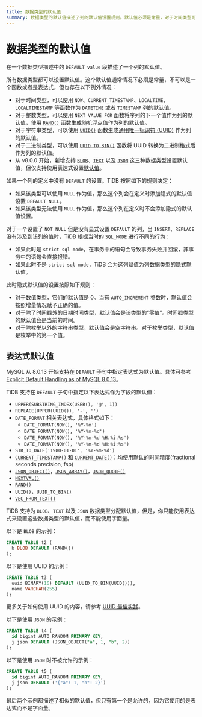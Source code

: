 ```yaml
---
title: 数据类型的默认值
summary: 数据类型的默认值描述了列的默认值设置规则。默认值必须是常量，对于时间类型可以使用特定函数。从 v8.0.0 开始，BLOB、TEXT 和 JSON 可以设置表达式默认值。如果列没有设置 DEFAULT，TiDB 会根据规则添加隐式默认值。对于 NOT NULL 列，根据 SQL_MODE 进行不同行为。表达式默认值是实验特性，不建议在生产环境中使用。MySQL 8.0.13 开始支持在 DEFAULT 子句中指定表达式为默认值。TiDB 支持为 BLOB、TEXT 和 JSON 数据类型分配默认值，但仅支持通过表达式来设置。
---
```


# 数据类型的默认值

在一个数据类型描述中的 `DEFAULT value` 段描述了一个列的默认值。

所有数据类型都可以设置默认值。这个默认值通常情况下必须是常量，不可以是一个函数或者是表达式，但也存在以下例外情况：

- 对于时间类型，可以使用 `NOW`、`CURRENT_TIMESTAMP`、`LOCALTIME`、`LOCALTIMESTAMP` 等函数作为 `DATETIME` 或者 `TIMESTAMP` 列的默认值。
- 对于整数类型，可以使用 `NEXT VALUE FOR` 函数将序列的下一个值作为列的默认值，使用 [`RAND()`](/functions-and-operators/numeric-functions-and-operators.md) 函数生成随机浮点值作为列的默认值。
- 对于字符串类型，可以使用 [`UUID()`](/functions-and-operators/miscellaneous-functions.md) 函数生成[通用唯一标识符 (UUID)](/best-practices/uuid.md) 作为列的默认值。
- 对于二进制类型，可以使用 [`UUID_TO_BIN()`](/functions-and-operators/miscellaneous-functions.md) 函数将 UUID 转换为二进制格式后作为列的默认值。
- 从 v8.0.0 开始，新增支持 [`BLOB`](/data-type-string.md#blob-类型)、[`TEXT`](/data-type-string.md#text-类型) 以及 [`JSON`](/data-type-json.md#json-数据类型) 这三种数据类型设置默认值，但仅支持使用表达式设置[默认值](#表达式默认值)。

如果一个列的定义中没有 `DEFAULT` 的设置。TiDB 按照如下的规则决定：

* 如果该类型可以使用 `NULL` 作为值，那么这个列会在定义时添加隐式的默认值设置 `DEFAULT NULL`。
* 如果该类型无法使用 `NULL` 作为值，那么这个列在定义时不会添加隐式的默认值设置。

对于一个设置了 `NOT NULL` 但是没有显式设置 `DEFAULT` 的列，当 `INSERT`、`REPLACE` 没有涉及到该列的值时，TiDB 根据当时的 `SQL_MODE` 进行不同的行为：

* 如果此时是 `strict sql mode`，在事务中的语句会导致事务失败并回滚，非事务中的语句会直接报错。
* 如果此时不是 `strict sql mode`，TiDB 会为这列赋值为列数据类型的隐式默认值。

此时隐式默认值的设置按照如下规则：

* 对于数值类型，它们的默认值是 0。当有 `AUTO_INCREMENT` 参数时，默认值会按照增量情况赋予正确的值。
* 对于除了时间戳外的日期时间类型，默认值会是该类型的“零值”。时间戳类型的默认值会是当前的时间。
* 对于除枚举以外的字符串类型，默认值会是空字符串。对于枚举类型，默认值是枚举中的第一个值。

## 表达式默认值

MySQL 从 8.0.13 开始支持在 `DEFAULT` 子句中指定表达式为默认值。具体可参考 [Explicit Default Handling as of MySQL 8.0.13](https://dev.mysql.com/doc/refman/8.0/en/data-type-defaults.html#data-type-defaults-explicit)。

TiDB 支持在 `DEFAULT` 子句中指定以下表达式作为字段的默认值：

* `UPPER(SUBSTRING_INDEX(USER(), '@', 1))`
* `REPLACE(UPPER(UUID()), '-', '')`
* `DATE_FORMAT` 相关表达式，具体格式如下：
    * `DATE_FORMAT(NOW(), '%Y-%m')`
    * `DATE_FORMAT(NOW(), '%Y-%m-%d')`
    * `DATE_FORMAT(NOW(), '%Y-%m-%d %H.%i.%s')`
    * `DATE_FORMAT(NOW(), '%Y-%m-%d %H:%i:%s')`
* `STR_TO_DATE('1980-01-01', '%Y-%m-%d')`
* [`CURRENT_TIMESTAMP()`](/functions-and-operators/date-and-time-functions.md) 和 [`CURRENT_DATE()`](/functions-and-operators/date-and-time-functions.md)：均使用默认的时间精度(fractional seconds precision, fsp)
* [`JSON_OBJECT()`](/functions-and-operators/json-functions.md)，[`JSON_ARRAY()`](/functions-and-operators/json-functions.md)，[`JSON_QUOTE()`](/functions-and-operators/json-functions.md)
* [`NEXTVAL()`](/functions-and-operators/sequence-functions.md#nextval)
* [`RAND()`](/functions-and-operators/numeric-functions-and-operators.md)
* [`UUID()`](/functions-and-operators/miscellaneous-functions.md#uuid)，[`UUID_TO_BIN()`](/functions-and-operators/miscellaneous-functions.md#uuid_to_bin)
* [`VEC_FROM_TEXT()`](/vector-search-functions-and-operators.md#vec_from_text)

TiDB 支持为 `BLOB`、`TEXT` 以及 `JSON` 数据类型分配默认值，但是，你只能使用表达式来设置这些数据类型的默认值，而不能使用字面量。

以下是 `BLOB` 的示例：

```sql
CREATE TABLE t2 (
  b BLOB DEFAULT (RAND())
);
```

以下是使用 UUID 的示例：

```sql
CREATE TABLE t3 (
  uuid BINARY(16) DEFAULT (UUID_TO_BIN(UUID())),
  name VARCHAR(255)
);
```

更多关于如何使用 UUID 的内容，请参考 [UUID 最佳实践](/best-practices/uuid.md)。

以下是使用 `JSON` 的示例：

```sql
CREATE TABLE t4 (
  id bigint AUTO_RANDOM PRIMARY KEY,
  j json DEFAULT (JSON_OBJECT("a", 1, "b", 2))
);
```

以下是使用 `JSON` 时不被允许的示例：

```sql
CREATE TABLE t5 (
  id bigint AUTO_RANDOM PRIMARY KEY,
  j json DEFAULT ('{"a": 1, "b": 2}')
);
```

最后两个示例都描述了相似的默认值，但只有第一个是允许的，因为它使用的是表达式而不是字面量。
